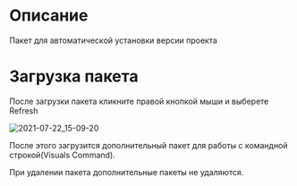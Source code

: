 # Описание
Пакет для автоматической установки версии проекта

# Загрузка пакета
После загрузки пакета кликните правой кнопкой мыши и выберете Refresh

![2021-07-22_15-09-20](https://user-images.githubusercontent.com/52681127/126636917-f074fe85-db14-4b3f-a85a-930e40f2fd07.png)

После этого загрузится дополнительный пакет для работы с командной строкой(Visuals Command).

При удалении пакета дополнительные пакеты не удаляются.
